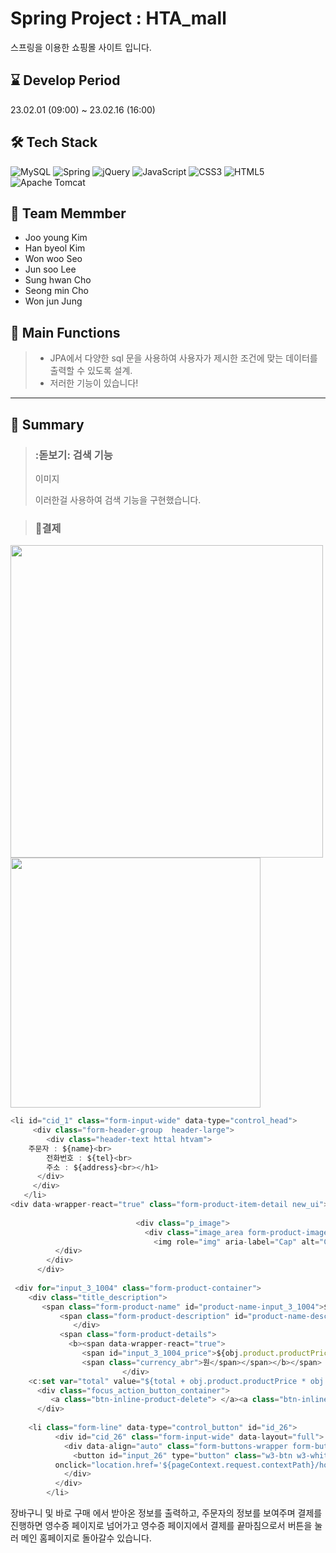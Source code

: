 # Spring Project : HTA_mall
스프링을 이용한 쇼핑몰 사이트 입니다.
## :hourglass: Develop Period
23.02.01 (09:00) ~ 23.02.16 (16:00)
## :hammer_and_wrench: Tech Stack
![MySQL](https://img.shields.io/badge/mysql-%2300f.svg?style=for-the-badge&logo=mysql&logoColor=white)
![Spring](https://img.shields.io/badge/spring-%236DB33F.svg?style=for-the-badge&logo=spring&logoColor=white)
![jQuery](https://img.shields.io/badge/jquery-%230769AD.svg?style=for-the-badge&logo=jquery&logoColor=white)
![JavaScript](https://img.shields.io/badge/javascript-%23323330.svg?style=for-the-badge&logo=javascript&logoColor=%23F7DF1E)
![CSS3](https://img.shields.io/badge/css3-%231572B6.svg?style=for-the-badge&logo=css3&logoColor=white)
![HTML5](https://img.shields.io/badge/html5-%23E34F26.svg?style=for-the-badge&logo=html5&logoColor=white)
![Apache Tomcat](https://img.shields.io/badge/apache%20tomcat-%23F8DC75.svg?style=for-the-badge&logo=apache-tomcat&logoColor=black)
## :runner: Team Memmber
- Joo young Kim
- Han byeol Kim
- Won woo Seo
- Jun soo Lee
- Sung hwan Cho
- Seong min Cho
- Won jun Jung
## :open_book: Main Functions
>
> * JPA에서 다양한 sql 문을 사용하여 사용자가 제시한 조건에 맞는 데이터를 출력할 수 있도록 설계.
> * 저러한 기능이 있습니다!

***
## :open_book: Summary 
> ### :돋보기: 검색 기능
>
> 이미지
>
> 이러한걸 사용하여 검색 기능을 구현했습니다.

> ### :page_with_curl:결제 <p>
<img src="https://user-images.githubusercontent.com/122374054/219255479-7cdc5a76-a4a7-4b9b-af99-dbf480f2e355.png" width="500" height="500"/> <img src="https://user-images.githubusercontent.com/122374054/219257489-c18f827e-4316-4f66-be23-fdcd84b47b0a.png" width="400" heigth="400"/>

```js
<li id="cid_1" class="form-input-wide" data-type="control_head">
     <div class="form-header-group  header-large">
        <div class="header-text httal htvam">
    주문자 : ${name}<br>
		전화번호 : ${tel}<br>
		주소 : ${address}<br></h1>
      </div>
     </div>
   </li>
<div data-wrapper-react="true" class="form-product-item-detail new_ui">
                                      
                            <div class="p_image">
                              <div class="image_area form-product-image-with-options">
                                <img role="img" aria-label="Cap" alt="Cap Product Image" style="width:100%;height:100%;object-fit:cover" src="${pageContext.request.contextPath}/${obj.product.productImg}" loading="lazy" />
          </div>
        </div>
      </div>
					
 <div for="input_3_1004" class="form-product-container">
    <div class="title_description">
       <span class="form-product-name" id="product-name-input_3_1004">${obj.product.productName}</span>
           <span class="form-product-description" id="product-name-description-input_3_1004">수량: ${obj.productCount}</span>
              </div>
           <span class="form-product-details">
             <b><span data-wrapper-react="true">
                <span id="input_3_1004_price">${obj.product.productPrice * obj.productCount}</span>
                <span class="currency_abr">원</span></span></b></span>
						 </div>
	<c:set var="total" value="${total + obj.product.productPrice * obj.productCount}" />
      <div class="focus_action_button_container">
         <a class="btn-inline-product-delete"> </a><a class="btn-inline-product-settings"> </a>
      </div>
  
	<li class="form-line" data-type="control_button" id="id_26">
          <div id="cid_26" class="form-input-wide" data-layout="full">
            <div data-align="auto" class="form-buttons-wrapper form-buttons-auto jsTest-button-wrapperField">
              <button id="input_26" type="button" class="w3-btn w3-white w3-border w3-border-green w3-round-large" style="width:15%" 	
	      onclick="location.href='${pageContext.request.contextPath}/homepage.html'">메인으로</button>             
            </div>
          </div>
        </li>    
```  
장바구니 및 바로 구매 에서 받아온 정보를 출력하고, 주문자의 정보를 보여주며 결제를 진행하면 영수증 페이지로 넘어가고 영수증 페이지에서 결제를 끝마침으로서 버튼을 눌러 메인 홈페이지로 돌아갈수 있습니다.

<br/><br/>
